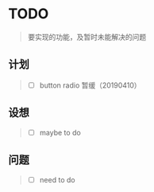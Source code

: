 # TODO

> 要实现的功能，及暂时未能解决的问题

## 计划

> - [ ] button radio 暂缓（20190410）

## 设想

> - [ ] maybe to do

## 问题

> - [ ] need to do